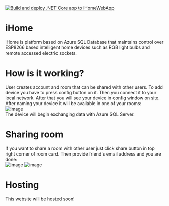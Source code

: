 [![Build and deploy .NET Core app to iHomeWebApp](https://github.com/MaciejPadula/iHome/actions/workflows/iHomeWebApp.yml/badge.svg)](https://github.com/MaciejPadula/iHome/actions/workflows/iHomeWebApp.yml)
# iHome
iHome is platform based on Azure SQL Database that maintains control over ESP8266 based intelligent home devices such as RGB light bulbs and remote accessed electric sockets.
# How is it working?
User creates account and room that can be shared with other users. To add device you have to press config button on it. Then you connect it to your local network. After that you will see your device in config window on site. After naming your device it will be available in one of your rooms: <br/>
![image](https://user-images.githubusercontent.com/50674232/178340555-8dc91f9a-f587-417f-958b-9467a3528389.png) <br/>
The device will begin exchanging data with Azure SQL Server.
# Sharing room
If you want to share a room with other user just click share button in top right corner of room card. Then provide friend's email address and you are done: <br/>
![image](https://user-images.githubusercontent.com/50674232/178340908-97843d82-60ef-4aba-bb9b-070d298af74b.png)
![image](https://user-images.githubusercontent.com/50674232/178341187-2bb65268-3d22-4c00-9287-fab7d88bd5c4.png)

# Hosting
This website will be hosted soon!
